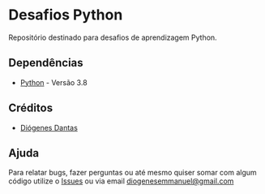 # Desafios Python

Repositório destinado para desafios de aprendizagem Python.

## Dependências

- [Python](https://www.python.org/downloads/) - Versão 3.8

## Créditos

- [Diógenes Dantas](https://github.com/Doginnn)

## Ajuda

Para relatar bugs, fazer perguntas ou até mesmo quiser somar com algum código utilize o [Issues](https://github.com/Doginnn/desfios_python/issues) ou via email diogenesemmanuel@gmail.com

